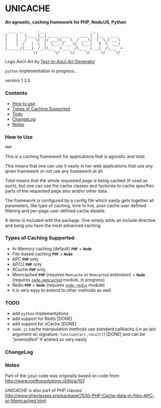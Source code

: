 # UNICACHE 

__An agnostic, caching framework for PHP, Node/JS, Python__

```text
 ____ ___      .__                     .__            
|    |   \____ |__| ____ _____    ____ |  |__   ____  
|    |   /    \|  |/ ___\\__  \ _/ ___\|  |  \_/ __ \ 
|    |  /   |  \  \  \___ / __ \\  \___|   Y  \  ___/ 
|______/|___|  /__|\___  >____  /\___  >___|  /\___  >
             \/        \/     \/     \/     \/     \/ 
```
Logo Ascii Art by [Text-to-Ascii Art Generator](http://patorjk.com/software/taag/#p=display&f=Graffiti&t=Unicache)


`python` implementation in progress..


version 1.2.0


### Contents

* [How to use](#how-to-use)
* [Types of Caching Supported](#types-of-caching-supported)
* [Todo](#todo)
* [ChangeLog](#changelog)
* [Notes](#notes)


### How to Use

`PHP`

This is a caching framework for applications that is agnostic and total.

This means that one can use it easily in her web applications that use any given framework or not use any framework at all.  

_Total_ means that the whole requested page is being cached (if used as such), but one can use the cache classes and factories to cache specifiec parts of the requested page also and/or other data.  

The framework is configured by a config file which easily gets together all parameters, like type of caching, time to live, post-cache user defined filtering and per-page user defined cache disable.

A demo is included with the package. One simply adds an include directive and bang you have the most advanced caching.


### Types of Caching Supported

* In-Memory caching (default) **`PHP`** + **`Node`**
* File-based caching **`PHP`** + **`Node`**
* APC **`PHP`** only
* APCU **`PHP`** only
* XCache **`PHP`** only
* Memcached **`PHP`**  (requires `Memcache` or `Memcached` extension) + **`Node`** (requires [`node-memcached`](https://github.com/3rd-Eden/memcached) module, in progress)
* Redis **`PHP`** + **`Node`** (requires [`node-redis`](https://github.com/NodeRedis/node_redis) module)
* it is very easy to extend to other methods as well.


### TODO

* add `python` implementations
* add support for Redis [DONE]
* add support for xCache [DONE]
* `node.js` cache manipulation methods use standard callbacks (i.e as last argument w/ signature: `function(err,result)`) [DONE] and can be *"promisified"* if wished so very easily


### ChangeLog


### Notes

Part of the (`php`) code was originally based on code from:  http://www.rooftopsolutions.nl/blog/107


*UNICACHE* is also part of PHP classes http://www.phpclasses.org/package/7530-PHP-Cache-data-in-files-APC-or-Memcached.html


